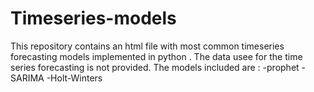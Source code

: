 # Timeseries-models
This repository contains an html file with most common timeseries forecasting models implemented in python .
The data usee for the time series forecasting is not provided.
The models included are :
-prophet
-SARIMA
-Holt-Winters
